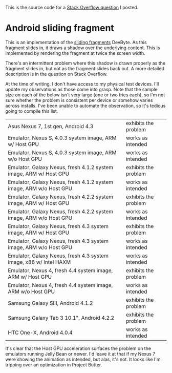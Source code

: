 This is the source code for a [Stack Overflow question][q] I posted.

# Android sliding fragment

This is an implementation of the [sliding fragments][ytsf] DevByte. As this
fragment slides in, it draws a shadow over the underlying content. This is
implemented by rendering the fragment at twice the screen width.

There's an intermittent problem where this shadow is drawn properly as the
fragment slides in, but not as the fragment slides back out. A more detailed
description is in the question on Stack Overflow.

At the time of writing, I don't have access to my physical test devices. I'll
update my observations as those come into grasp. Note that the sample size on
each of the below isn't very large (one or two tries each), so I'm not sure
whether the problem is consistent per device or somehow varies across installs.
I've been unable to automate the observation, so it's tedious going to compile
this list.

<table>
<tr><td>Asus Nexus 7, 1st gen, Android 4.3</td>
<td>exhibits the problem</td></tr>
<tr><td>Emulator, Nexus S, 4.0.3 system image, ARM w/ Host GPU</td>
<td>works as intended</td></tr>
<tr><td>Emulator, Nexus S, 4.0.3 system image, ARM w/o Host GPU</td>
<td>works as intended</td></tr>
<tr><td>Emulator, Galaxy Nexus, fresh 4.1.2 system image, ARM w/ Host GPU</td>
<td>exhibits the problem</td></tr>
<tr><td>Emulator, Galaxy Nexus, fresh 4.1.2 system image, ARM w/o Host GPU</td>
<td>works as intended</td></tr>
<tr><td>Emulator, Galaxy Nexus, fresh 4.2.2 system image, ARM w/ Host GPU</td>
<td>exhibits the problem</td></tr>
<tr><td>Emulator, Galaxy Nexus, fresh 4.2.2 system image, ARM w/o Host GPU</td>
<td>works as intended</td></tr>
<tr><td>Emulator, Galaxy Nexus, fresh 4.3 system image, ARM w/ Host GPU</td>
<td>exhibits the problem</td></tr>
<tr><td>Emulator, Galaxy Nexus, fresh 4.3 system image, ARM w/o Host GPU</td>
<td>works as intended</td></tr>
<tr><td>Emulator, Galaxy Nexus, fresh 4.3 system image, x86 w/ Intel HAXM</td>
<td>works as intended</td></tr>
<tr><td>Emulator, Nexus 4, fresh 4.4 system image, ARM w/ Host GPU</td>
<td>exhibits the problem</td></tr>
<tr><td>Emulator, Nexus 4, fresh 4.4 system image, ARM w/o Host GPU</td>
<td>works as intended</td></tr>
<tr><td>Samsung Galaxy SIII, Android 4.1.2</td>
<td>exhibits the problem</td></tr>
<tr><td>Samsung Galaxy Tab 3 10.1", Android 4.2.2</td>
<td>exhibits the problem</td></tr>
<tr><td>HTC One-X, Android 4.0.4</td>
<td>works as intended</td></tr>
</table>

It's clear that the Host GPU acceleration surfaces the problem on the emulators
running Jelly Bean or newer. I'd leave it at that if my Nexus 7 were showing
the animation as intended, but alas, it's not. It looks like I'm tripping over
an optimization in Project Butter.


[ytsf]: http://www.youtube.com/watch?v=xbl5cxfA1n4
[q]: http://stackoverflow.com/q/19742350/49489

